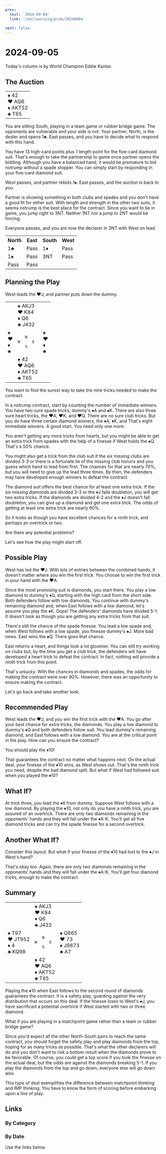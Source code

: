 ```yaml
---
prev:
  text: '2024-09-04'
  link: '/en/learning/prob/20240904'

next: false
---
```


# 2024-09-05

Today's column is by World Champion Eddie Kantar.

<Badge type="warning" text="Play"/>

## The Auction

<table class="hand">
	<tr>
		<td>♠ 42<br>♥ AQ6<br>♦ AKT52<br>♣ T65</td>
	</tr>
</table>

You are sitting South, playing in a team game or rubber bridge game. The opponents are vulnerable and your side is not. Your partner, North, is the dealer and opens 1♣. East passes, and you have to decide what to respond with this hand.

You have 13 high-card points plus 1 length point for the five-card diamond suit. That's enough to take the partnership to game once partner opens the bidding. Although you have a balanced hand, it would be premature to bid notrump without a spade stopper. You can simply start by responding in your five-card diamond suit.

West passes, and partner rebids 1♠. East passes, and the auction is back to you.

Partner is showing something in both clubs and spades and you don't have a good fit for either suit. With length and strength in the other two suits, it seems notrump is the best place for the contract. Since you want to be in game, you jump right to 3NT. Neither 1NT nor a jump to 2NT would be forcing.

Everyone passes, and you are now the declarer in 3NT with West on lead.

<table class="auction">
	<tr>
		<th>North</th>
		<th>East</th>
		<th>South</th>
		<th>West</th>
	</tr>
	<tr>
		<td>1♣</td>
		<td>Pass</td>
		<td>1♦</td>
		<td>Pass</td>
	</tr>
	<tr>
		<td>1♠</td>
		<td>Pass</td>
		<td>3NT</td>
		<td>Pass</td>
	</tr>
	<tr>
		<td>Pass</td>
		<td>Pass</td>
		<td></td>
		<td></td>
	</tr>
</table>

## Planning the Play

West leads the ♥J, and partner puts down the dummy. 

<table class="deal">
	<tr>
		<td></td>
		<td>♠ AKJ3<br>♥ K84<br>♦ Q6<br>♣ J432</td>
		<td></td>
	</tr>
	<tr>
		<td>♠ <br>♥ <br>♦ <br>♣ </td>
		<td><pre>   N<br>W     E<br>   S</pre></td>
		<td>♠ <br>♥ <br>♦ <br>♣ </td>
	</tr>
	<tr>
		<td></td>
		<td>♠ 42<br>♥ AQ6<br>♦ AKT52<br>♣ T65</td>
		<td></td>
	</tr>
</table>

You want to find the surest way to take the nine tricks needed to make the contract.

In a notrump contract, start by counting the number of immediate winners. You have two sure spade tricks, dummy's ♠A and ♠K. There are also three sure heart tricks, the ♥A, ♥K, and ♥Q. There are no sure club tricks. But you do have three certain diamond winners, the ♦A, ♦K, and That's eight immediate winners. A good start. You need only one more.

You aren't getting any more tricks from hearts, but you might be able to get an extra trick from spades with the help of a finesse if West holds the ♠Q. That's a 50% chance.

You might also get a trick from the club suit if the six missing clubs are divided 3-3 or there is a fortunate lie of the missing club honors and you guess which hand to lead from first. The chances for that are nearly 70%, but you will need to give up the lead three times. By then, the defenders may have developed enough winners to defeat the contract.

The diamond suit offers the best chance for at least one extra trick. If the six missing diamonds are divided 3-3 or the ♦J falls doubleton, you will get two extra tricks. If the diamonds are divided 4-2 and the ♦J doesn't fall doubleton, you can give up a diamond and get one extra trick. The odds of getting at least one extra trick are nearly 90%.

So it looks as though you have excellent chances for a ninth trick, and perhaps an overtrick or two.

Are there any potential problems?

Let's see how the play might start off.

## Possible Play

West has led the ♥J. With lots of entries between the combined hands, it doesn't matter where you win the first trick. You choose to win the first trick in your hand with the ♥A.

Since the most promising suit is diamonds, you start there. You play a low diamond to dummy's ♦Q, starting with the high card from the short side. Both defenders follow with low diamonds. You continue with dummy's remaining diamond and, when East follows with a low diamond, let's assume you play the ♦K. Oops! The defenders' diamonds have divided 5-1. It doesn't look as though you are getting any extra tricks from that suit.

There's still the chance of the spade finesse. You lead a low spade and, when West follows with a low spade, you finesse dummy's ♠J. More bad news. East wins the ♠Q. There goes that chance.

East returns a heart, and things look a lot gloomier. You can still try working on clubs but, by the time you get a club trick, the defenders will have developed a heart trick to defeat the contract. In fact, nothing will provide a ninth trick from this point.

That's unlucky. With the chances in diamonds and spades, the odds for making the contract were over 90%. However, there was an opportunity to ensure making the contract.

Let's go back and take another look.

## Recommended Play

West leads the ♥J, and you win the first trick with the ♥A. You go after your best chance for extra tricks, the diamonds. You play a low diamond to dummy's ♦Q and both defenders follow suit. You lead dummy's remaining diamond, and East follows with a low diamond. You are at the critical point in the play. How can you ensure the contract? 

You should play the ♦10!

That guarantees the contract no matter what happens next. On the actual deal, your finesse of the ♦10 wins, as West shows out. That's the ninth trick you need, despite the bad diamond split. But what if West had followed suit when you played the ♦10?

## What If?

At trick three, you lead the ♦6 from dummy. Suppose West follows with a low diamond. By playing the ♦10, not only do you have a ninth trick, you are assured of an overtrick. There are only two diamonds remaining in the opponents' hands and they will fall under the ♦A-K. You'll get all five diamond tricks and can try the spade finesse for a second overtrick.

## Another What If?

Consider this layout. But what if your finesse of the ♦10 had lost to the ♦J in West's hand?

That's okay too. Again, there are only two diamonds remaining in the opponents' hands and they will fall under the ♦A-K. You'll get four diamond tricks, enough to make the contract.

## Summary

<table class="deal">
	<tr>
		<td></td>
		<td>♠ AKJ3<br>♥ K84<br>♦ Q6<br>♣ J432</td>
		<td></td>
	</tr>
	<tr>
		<td>♠ T97<br>♥ JT952<br>♦ 4<br>♣ KQ98</td>
		<td><pre>   N<br>W     E<br>   S</pre></td>
		<td>♠ Q865<br>♥ 73<br>♦ J9873<br>♣ A7</td>
	</tr>
	<tr>
		<td></td>
		<td>♠ 42<br>♥ AQ6<br>♦ AKT52<br>♣ T65</td>
		<td></td>
	</tr>
</table>

Playing the ♦10 when East follows to the second round of diamonds guarantees the contract. It is a safety play, guarding against the very distribution that occurs on this deal. If the finesse loses to West's ♦J, you have sacrificed a potential overtrick if West started with two or three diamond.

What if you are playing in a matchpoint game rather than a team or rubber bridge game?

Since you'd expect all the other North-South pairs to reach the same contract, you should forget the safety play and play diamonds from the top, hoping for as many tricks as possible. That's what the other declarers will do and you don't want to risk a bottom result when the diamonds prove to be favorable. Of course, you could get a top score if you took the finesse on the actual deal, but the odds are against the diamonds breaking 5-1. If you play the diamonds from the top and go down, everyone else will go down also.

This type of deal exemplifies the difference between matchpoint thinking and IMP thinking. You have to know the form of scoring before embarking upon a line of play.

## Links

[<Badge type="tip" text="Go to Practice"/>](/en/practice/prob/20240905)

### By Category

[<Badge type="tip" text="<--"/>](/en/learning/prob/20240902)
[<Badge type="tip" text="Calendar"/>](/en/learning/calendar/202409)
[<Badge type="info" text="-->"/>](/en/learning/prob/20240905#links)

### By Date

Use the links below.